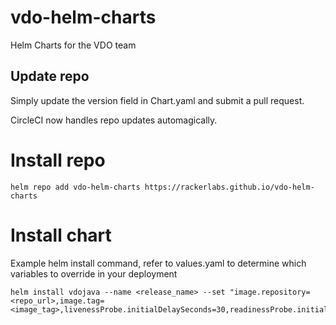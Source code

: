 # vdo-helm-charts
Helm Charts for the VDO team

## Update repo
Simply update the version field in Chart.yaml and submit a pull request.

CircleCI now handles repo updates automagically.

# Install repo
```
helm repo add vdo-helm-charts https://rackerlabs.github.io/vdo-helm-charts
```

# Install chart
Example helm install command, refer to values.yaml to determine which variables to override in your deployment
```
helm install vdojava --name <release_name> --set "image.repository=<repo_url>,image.tag=<image_tag>,livenessProbe.initialDelaySeconds=30,readinessProbe.initialDelaySeconds=60"
